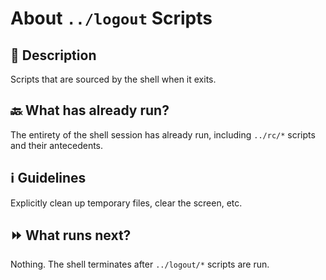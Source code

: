 # About `../logout` Scripts

## 📜 Description

Scripts that are sourced by the shell when it exits.

## 🔙 What has already run?

The entirety of the shell session has already run, including `../rc/*` scripts and their antecedents.

## ℹ️ Guidelines

Explicitly clean up temporary files, clear the screen, etc.

## ⏩ What runs next?

Nothing. The shell terminates after `../logout/*` scripts are run.
